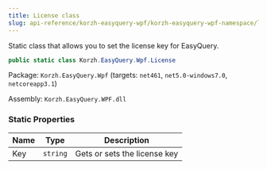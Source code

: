 ```yaml
---
title: License class
slug: api-reference/korzh-easyquery-wpf/korzh-easyquery-wpf-namespace/license-class
---
```

Static class that allows you to set the license key for EasyQuery.
```csharp
public static class Korzh.EasyQuery.Wpf.License

```
Package: `Korzh.EasyQuery.Wpf` (targets: `net461`, `net5.0-windows7.0`, `netcoreapp3.1`)

Assembly: `Korzh.EasyQuery.WPF.dll`

### Static Properties

| Name | Type | Description | 
| --- | --- | --- | 
| Key | `string` | Gets or sets the license key |